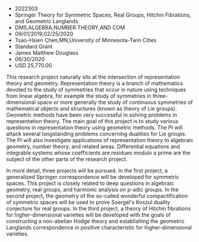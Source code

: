 
* 2022303
* Springer Theory for Symmetric Spaces, Real Groups, Hitchin Fibrations, and Geometric Langlands
* DMS,ALGEBRA,NUMBER THEORY,AND COM
* 09/01/2019,02/25/2020
* Tsao-Hsien Chen,MN,University of Minnesota-Twin Cities
* Standard Grant
* James Matthew Douglass
* 06/30/2020
* USD 25,770.00

This research project naturally sits at the intersection of representation
theory and geometry. Representation theory is a branch of mathematics devoted to
the study of symmetries that occur in nature using techniques from linear
algebra, for example the study of symmetries in three-dimensional space or more
generally the study of continuous symmetries of mathematical objects and
structures (known as theory of Lie groups). Geometric methods have been very
successful in solving problems in representation theory. The main goal of this
project is to study various questions in representation theory using geometric
methods. The PI will attack several longstanding problems concerning dualities
for Lie groups. The PI will also investigate applications of representation
theory to algebraic geometry, number theory, and related areas. Differential
equations and integrable systems whose coefficients are residues modulo a prime
are the subject of the other parts of the research project.

In more detail, three projects will be pursued. In the first project, a
generalized Springer correspondence will be developed for symmetric spaces. This
project is closely related to deep questions in algebraic geometry, real groups,
and harmonic analysis on p-adic groups. In the second project, the geometry of
the so-called wonderful compactification of symmetric spaces will be used to
prove Soergel's Koszul duality conjecture for real groups. In the third project,
a theory of Hitchin fibrations for higher-dimensional varieties will be
developed with the goals of constructing a non-abelian Hodge theory and
establishing the geometric Langlands correspondence in positive characteristic
for higher-dimensional varieties.
